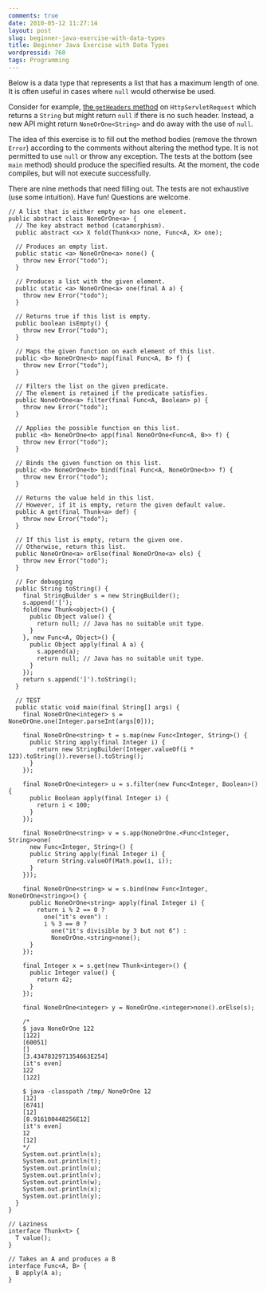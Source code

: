 ```yaml
---
comments: true
date: 2010-05-12 11:27:14
layout: post
slug: beginner-java-exercise-with-data-types
title: Beginner Java Exercise with Data Types
wordpressid: 760
tags: Programming
---
```


Below is a data type that represents a list that has a maximum length of one. It is often useful in cases where `null` would otherwise be used.

Consider for example, [the `getHeaders` method](http://java.sun.com/products/servlet/2.2/javadoc/javax/servlet/http/HttpServletRequest.html#getHeader%28java.lang.String%29) on `HttpServletRequest` which returns a `String` but might return `null` if there is no such header. Instead, a new API might return `NoneOrOne<String>` and do away with the use of `null`.

The idea of this exercise is to fill out the method bodies (remove the thrown `Error`) according to the comments without altering the method type. It is not permitted to use `null` or throw any exception. The tests at the bottom (see `main` method) should produce the specified results. At the moment, the code compiles, but will not execute successfully.

There are nine methods that need filling out. The tests are not exhaustive (use some intuition). Have fun! Questions are welcome.


    
~~~{.Java}
// A list that is either empty or has one element.
public abstract class NoneOrOne<a> {
  // The key abstract method (catamorphism).
  public abstract <x> X fold(Thunk<x> none, Func<A, X> one);

  // Produces an empty list.
  public static <a> NoneOrOne<a> none() {
    throw new Error("todo");
  }

  // Produces a list with the given element.
  public static <a> NoneOrOne<a> one(final A a) {
    throw new Error("todo");
  }

  // Returns true if this list is empty.
  public boolean isEmpty() {
    throw new Error("todo");
  }

  // Maps the given function on each element of this list.
  public <b> NoneOrOne<b> map(final Func<A, B> f) {
    throw new Error("todo");
  }

  // Filters the list on the given predicate.
  // The element is retained if the predicate satisfies.
  public NoneOrOne<a> filter(final Func<A, Boolean> p) {
    throw new Error("todo");
  }

  // Applies the possible function on this list.
  public <b> NoneOrOne<b> app(final NoneOrOne<Func<A, B>> f) {
    throw new Error("todo");
  }

  // Binds the given function on this list.
  public <b> NoneOrOne<b> bind(final Func<A, NoneOrOne<b>> f) {
    throw new Error("todo");
  }

  // Returns the value held in this list.
  // However, if it is empty, return the given default value.
  public A get(final Thunk<a> def) {
    throw new Error("todo");
  }

  // If this list is empty, return the given one.
  // Otherwise, return this list.
  public NoneOrOne<a> orElse(final NoneOrOne<a> els) {
    throw new Error("todo");
  }

  // For debugging
  public String toString() {
    final StringBuilder s = new StringBuilder();
    s.append('[');
    fold(new Thunk<object>() {
      public Object value() {
        return null; // Java has no suitable unit type.
      }
    }, new Func<A, Object>() {
      public Object apply(final A a) {
        s.append(a);
        return null; // Java has no suitable unit type.
      }
    });
    return s.append(']').toString();
  }

  // TEST
  public static void main(final String[] args) {
    final NoneOrOne<integer> s = NoneOrOne.one(Integer.parseInt(args[0]));

    final NoneOrOne<string> t = s.map(new Func<Integer, String>() {
      public String apply(final Integer i) {
        return new StringBuilder(Integer.valueOf(i * 123).toString()).reverse().toString();
      }
    });

    final NoneOrOne<integer> u = s.filter(new Func<Integer, Boolean>() {
      public Boolean apply(final Integer i) {
        return i < 100;
      }
    });

    final NoneOrOne<string> v = s.app(NoneOrOne.<Func<Integer, String>>one(
      new Func<Integer, String>() {
      public String apply(final Integer i) {
        return String.valueOf(Math.pow(i, i));
      }
    }));

    final NoneOrOne<string> w = s.bind(new Func<Integer, NoneOrOne<string>>() {
      public NoneOrOne<string> apply(final Integer i) {
        return i % 2 == 0 ?
          one("it's even") :
          i % 3 == 0 ?
            one("it's divisible by 3 but not 6") :
            NoneOrOne.<string>none();
      }
    });

    final Integer x = s.get(new Thunk<integer>() {
      public Integer value() {
        return 42;
      }
    });

    final NoneOrOne<integer> y = NoneOrOne.<integer>none().orElse(s);

    /*
    $ java NoneOrOne 122
    [122]
    [60051]
    []
    [3.4347832971354663E254]
    [it's even]
    122
    [122]

    $ java -classpath /tmp/ NoneOrOne 12
    [12]
    [6741]
    [12]
    [8.916100448256E12]
    [it's even]
    12
    [12]
    */
    System.out.println(s);
    System.out.println(t);
    System.out.println(u);
    System.out.println(v);
    System.out.println(w);
    System.out.println(x);
    System.out.println(y);
  }
}

// Laziness
interface Thunk<t> {
  T value();
}

// Takes an A and produces a B
interface Func<A, B> {
  B apply(A a);
}
~~~
